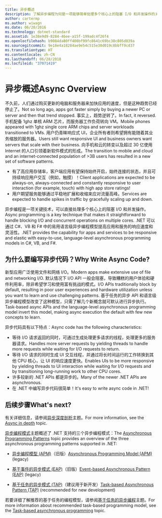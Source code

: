 ```yaml
---
title: 异步概述
description: 了解异步编程为何是一项能够简单处理多个核心上的阻塞 I/O 和并发操作的关键技术。
author: cartermp
ms.author: wiwagn
ms.date: 06/20/2016
ms.technology: dotnet-standard
ms.assetid: 1e38e9d9-8284-46ee-a15f-199adc4f26f4
ms.openlocfilehash: b9084da80ff400bf99fc8641c69bc38c805d039a
ms.sourcegitcommit: 9e18e4a18284ae9e54c515e30d019c0bbff9cd37
ms.translationtype: HT
ms.contentlocale: zh-CN
ms.lasthandoff: 06/28/2018
ms.locfileid: "37071419"
---
```

# <a name="async-overview"></a><span data-ttu-id="7f692-103">异步概述</span><span class="sxs-lookup"><span data-stu-id="7f692-103">Async Overview</span></span>

<span data-ttu-id="7f692-104">不久前，人们通过购买更新的电脑和服务器来加快应用的速度，但是这种趋势已经停止了。</span><span class="sxs-lookup"><span data-stu-id="7f692-104">Not so long ago, apps got faster simply by buying a newer PC or server and then that trend stopped.</span></span> <span data-ttu-id="7f692-105">事实上，趋势逆转了。</span><span class="sxs-lookup"><span data-stu-id="7f692-105">In fact, it reversed.</span></span> <span data-ttu-id="7f692-106">手机配备 1ghz 单核 ARM 芯片，而服务器工作负荷转向 VM。</span><span class="sxs-lookup"><span data-stu-id="7f692-106">Mobile phones appeared with 1ghz single core ARM chips and server workloads transitioned to VMs.</span></span> <span data-ttu-id="7f692-107">用户仍青睐响应式 UI，企业所有者则希望拥有能随着其业务缩放的服务器。</span><span class="sxs-lookup"><span data-stu-id="7f692-107">Users still want responsive UI and business owners want servers that scale with their business.</span></span> <span data-ttu-id="7f692-108">向手机和云的转变以及超过 30 亿使用 Internet 的人口引领着新软件模式的形成。</span><span class="sxs-lookup"><span data-stu-id="7f692-108">The transition to mobile and cloud and an internet-connected population of >3B users has resulted in a new set of software patterns.</span></span> 

* <span data-ttu-id="7f692-109">有了高应用存储率，客户端应用有望保持始终开启，始终连接的状态，并且可持续响应用户交互（例如，触摸）！</span><span class="sxs-lookup"><span data-stu-id="7f692-109">Client applications are expected to be always-on, always-connected and constantly responsive to user interaction (for example, touch) with high app store ratings!</span></span>
* <span data-ttu-id="7f692-110">用户期望服务能够通过平稳地扩展和收缩来应对流量高峰。</span><span class="sxs-lookup"><span data-stu-id="7f692-110">Services are expected to handle spikes in traffic by gracefully scaling up and down.</span></span> 

<span data-ttu-id="7f692-111">异步编程是一项关键技术，可以直接处理多个核心上的阻塞 I/O 和并发操作。</span><span class="sxs-lookup"><span data-stu-id="7f692-111">Async programming is a key technique that makes it straightforward to handle blocking I/O and concurrent operations on multiple cores.</span></span> <span data-ttu-id="7f692-112">.NET 可以通过 C#、VB 和 F# 中的易用语言级异步编程模型提高应用和服务的响应速度和灵活性。</span><span class="sxs-lookup"><span data-stu-id="7f692-112">.NET provides the capability for apps and services to be responsive and elastic with easy-to-use, language-level asynchronous programming models in C#, VB, and F#.</span></span>

## <a name="why-write-async-code"></a><span data-ttu-id="7f692-113">为什么要编写异步代码？</span><span class="sxs-lookup"><span data-stu-id="7f692-113">Why Write Async Code?</span></span>

<span data-ttu-id="7f692-114">新型应用广泛使用文件和网络 I/O。</span><span class="sxs-lookup"><span data-stu-id="7f692-114">Modern apps make extensive use of file and networking I/O.</span></span> <span data-ttu-id="7f692-115">默认情况下 I/O API 一般会阻塞，导致糟糕的用户体验和硬件利用率，除非希望学习和使用富有挑战的模式。</span><span class="sxs-lookup"><span data-stu-id="7f692-115">I/O APIs traditionally block by default, resulting in poor user experiences and hardware utilization unless you want to learn and use challenging patterns.</span></span> <span data-ttu-id="7f692-116">基于任务的异步 API 和语言级异步编程模型改变了这种模型，只需了解几个新概念就可默认进行异步执行。</span><span class="sxs-lookup"><span data-stu-id="7f692-116">Task-based async APIs and the language-level asynchronous programming model invert this model, making async execution the default with few new concepts to learn.</span></span>

<span data-ttu-id="7f692-117">异步代码具有以下特点：</span><span class="sxs-lookup"><span data-stu-id="7f692-117">Async code has the following characteristics:</span></span>

* <span data-ttu-id="7f692-118">等待 I/O 请求返回的同时，可通过生成处理更多请求的线程，处理更多的服务器请求。</span><span class="sxs-lookup"><span data-stu-id="7f692-118">Handles more server requests by yielding threads to handle more requests while waiting for I/O requests to return.</span></span>
* <span data-ttu-id="7f692-119">等待 I/O 请求的同时生成 UI 交互线程，并通过将长时间运行的工作转换到其他 CPU 核心，让 UI 的响应速度更快。</span><span class="sxs-lookup"><span data-stu-id="7f692-119">Enables UIs to be more responsive by yielding threads to UI interaction while waiting for I/O requests and by transitioning long-running work to other CPU cores.</span></span>
* <span data-ttu-id="7f692-120">许多较新的 .NET APIs 都是异步的。</span><span class="sxs-lookup"><span data-stu-id="7f692-120">Many of the newer .NET APIs are asynchronous.</span></span>
* <span data-ttu-id="7f692-121">在 .NET 中编写异步代码很简单！</span><span class="sxs-lookup"><span data-stu-id="7f692-121">It's easy to write async code in .NET!</span></span>

## <a name="whats-next"></a><span data-ttu-id="7f692-122">后续步骤</span><span class="sxs-lookup"><span data-stu-id="7f692-122">What's next?</span></span>

<span data-ttu-id="7f692-123">有关详细信息，请参阅[异步深度剖析](async-in-depth.md)主题。</span><span class="sxs-lookup"><span data-stu-id="7f692-123">For more information, see the [Async in depth](async-in-depth.md) topic.</span></span>

<span data-ttu-id="7f692-124">[异步编程模式](asynchronous-programming-patterns/index.md)主题概述了 .NET 支持的三个异步编程模式：</span><span class="sxs-lookup"><span data-stu-id="7f692-124">The [Asynchronous Programming Patterns](asynchronous-programming-patterns/index.md) topic provides an overview of the three asynchronous programming patterns supported in .NET:</span></span>  
  
-   <span data-ttu-id="7f692-125">[异步编程模型 (APM)](asynchronous-programming-patterns/asynchronous-programming-model-apm.md)（旧版）</span><span class="sxs-lookup"><span data-stu-id="7f692-125">[Asynchronous Programming Model (APM)](asynchronous-programming-patterns/asynchronous-programming-model-apm.md) (legacy)</span></span>  
  
-   <span data-ttu-id="7f692-126">[基于事件的异步模式 (EAP)](asynchronous-programming-patterns/event-based-asynchronous-pattern-eap.md)（旧版）</span><span class="sxs-lookup"><span data-stu-id="7f692-126">[Event-based Asynchronous Pattern (EAP)](asynchronous-programming-patterns/event-based-asynchronous-pattern-eap.md) (legacy)</span></span>  
  
-   <span data-ttu-id="7f692-127">[基于任务的异步模式 (TAP)](asynchronous-programming-patterns/task-based-asynchronous-pattern-tap.md)（建议用于新开发）</span><span class="sxs-lookup"><span data-stu-id="7f692-127">[Task-based Asynchronous Pattern (TAP)](asynchronous-programming-patterns/task-based-asynchronous-pattern-tap.md) (recommended for new development)</span></span>  

<span data-ttu-id="7f692-128">若要详细了解推荐的基于任务的编程模型，请参阅[基于任务的异步编程](parallel-programming/task-based-asynchronous-programming.md)主题。</span><span class="sxs-lookup"><span data-stu-id="7f692-128">For more information about recommended task-based programming model, see the [Task-based asynchronous programming](parallel-programming/task-based-asynchronous-programming.md) topic.</span></span>
